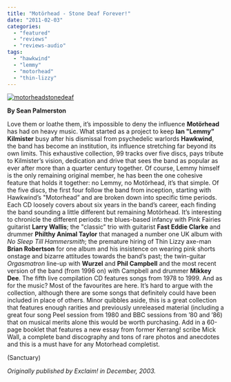 ```yaml
---
title: "Motörhead - Stone Deaf Forever!"
date: "2011-02-03"
categories: 
  - "featured"
  - "reviews"
  - "reviews-audio"
tags: 
  - "hawkwind"
  - "lemmy"
  - "motorhead"
  - "thin-lizzy"
---
```


[![](http://www.hellbound.ca/wp-content/uploads/2011/02/motorheadstonedeaf.jpg "motorheadstonedeaf")](http://www.hellbound.ca/wp-content/uploads/2011/02/motorheadstonedeaf.jpg)

**By Sean Palmerston**

Love them or loathe them, it’s impossible to deny the influence **Motörhead** has had on heavy music. What started as a project to keep **Ian "Lemmy” Kilmister** busy after his dismissal from psychedelic warlords **Hawkwind**, the band has become an institution, its influence stretching far beyond its own limits. This exhaustive collection, 99 tracks over five discs, pays tribute to Kilmister’s vision, dedication and drive that sees the band as popular as ever after more than a quarter century together. Of course, Lemmy himself is the only remaining original member, he has been the one cohesive feature that holds it together: no Lemmy, no Motörhead, it’s that simple. Of the five discs, the first four follow the band from inception, starting with Hawkwind’s "Motorhead” and are broken down into specific time periods. Each CD loosely covers about six years in the band’s career, each finding the band sounding a little different but remaining Motörhead. It’s interesting to chronicle the different periods: the blues-based infancy with Pink Fairies guitarist **Larry Wallis**; the "classic” trio with guitarist **Fast Eddie Clarke** and drummer **Philthy Animal Taylor** that managed a number one UK album with _No Sleep Till Hammersmith_; the premature hiring of Thin Lizzy axe-man **Brian Robertson** for one album and his insistence on wearing pink shorts onstage and bizarre attitudes towards the band’s past; the twin-guitar _Orgasmatron_ line-up with **Wurzel** and **Phil Campbell** and the most recent version of the band (from 1996 on) with Campbell and drummer **Mikkey Dee**. The fifth live compilation CD features songs from 1978 to 1999. And as for the music? Most of the favourites are here. It’s hard to argue with the collection, although there are some songs that definitely could have been included in place of others. Minor quibbles aside, this is a great collection that features enough rarities and previously unreleased material (including a great four song Peel session from 1980 and BBC sessions from ’80 and ’86) that on musical merits alone this would be worth purchasing. Add in a 60-page booklet that features a new essay from former Kerrang! scribe Mick Wall, a complete band discography and tons of rare photos and anecdotes and this is a must have for any Motorhead completist.

(Sanctuary)

_Originally published by Exclaim! in December, 2003._
